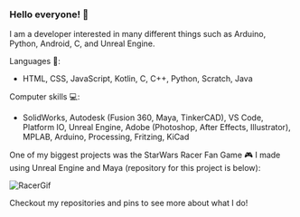 ### Hello everyone! 👋
I am a developer interested in many different things such as Arduino, Python, Android, C, and Unreal Engine.

Languages 📙:
- HTML, CSS, JavaScript, Kotlin, C, C++, Python, Scratch, Java

Computer skills 💻:
- SolidWorks, Autodesk (Fusion 360, Maya, TinkerCAD), VS Code, Platform IO, Unreal Engine, Adobe (Photoshop, After Effects, Illustrator), MPLAB, Arduino, Processing, Fritzing, KiCad

One of my biggest projects was the StarWars Racer Fan Game 🎮 I made using Unreal Engine and Maya (repository for this project is below):

![RacerGif](./Pictures/Final_Gif.gif)

Checkout my repositories and pins to see more about what I do!

<!--
**AshishA26/AshishA26** is a ✨ _special_ ✨ repository because its `README.md` (this file) appears on your GitHub profile.

Here are some ideas to get you started:

- 🔭 I’m currently working on ...
- 🌱 I’m currently learning ...
- 👯 I’m looking to collaborate on ...
- 🤔 I’m looking for help with ...
- 💬 Ask me about ...
- 📫 How to reach me: ...
- 😄 Pronouns: ...
- ⚡ Fun fact: ...
-->
